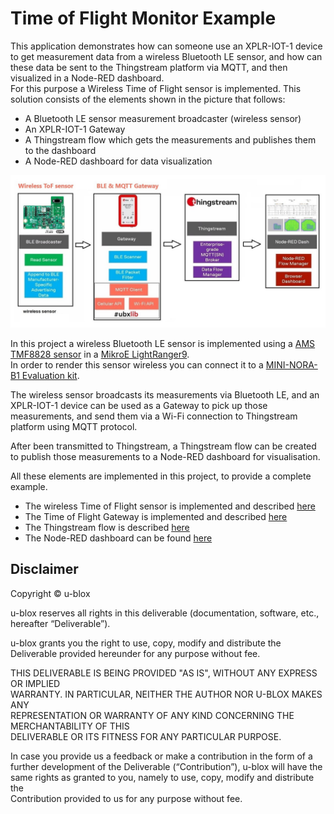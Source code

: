 # Time of Flight Monitor Example

This application demonstrates how can someone use an XPLR-IOT-1 device to get measurement data from a wireless Bluetooth LE sensor, and how can these data be sent to the Thingstream platform via MQTT, and then visualized in a Node-RED dashboard.\
For this purpose a Wireless Time of Flight sensor is implemented. This solution consists of the elements shown in the picture that follows:

- A Bluetooth LE sensor measurement broadcaster (wireless sensor)
- An XPLR-IOT-1 Gateway
- A Thingstream flow which gets the measurements and publishes them to the dashboard
- A Node-RED dashboard for data visualization

![ToFSolution should be here.](readme_images/devices/ToFMonitorSolution.jpg "Time of Flight Monitor Solution")

In this project a wireless Bluetooth LE sensor is implemented using a [AMS TMF8828 sensor](https://ams.com/en/tmf8828) in a [MikroE LightRanger9](https://www.mikroe.com/lightranger-9-click).\
In order to render this sensor wireless you can connect it to a [MINI-NORA-B1 Evaluation kit](https://www.u-blox.com/en/product/mini-nora-b1).

The wireless sensor broadcasts its measurements via Bluetooth LE, and an XPLR-IOT-1 device can be used as a Gateway to pick up those measurements, and send them via a Wi-Fi connection to Thingstream platform using MQTT protocol.

After been transmitted to Thingstream, a Thingstream flow can be created to publish those measurements to a Node-RED dashboard for visualisation.

All these elements are implemented in this project, to provide a complete example.


- The wireless Time of Flight sensor is implemented and described [here](./sensor_broadcaster)
- The Time of Flight Gateway is implemented and described [here](./Gateway)
- The Thingstream flow is described [here](./thingstream_flow)
- The Node-RED dashboard can be found [here](./node-red) 


## Disclaimer
Copyright &copy; u-blox 

u-blox reserves all rights in this deliverable (documentation, software, etc.,\
hereafter “Deliverable”). 

u-blox grants you the right to use, copy, modify and distribute the\
Deliverable provided hereunder for any purpose without fee.

THIS DELIVERABLE IS BEING PROVIDED "AS IS", WITHOUT ANY EXPRESS OR IMPLIED\
WARRANTY. IN PARTICULAR, NEITHER THE AUTHOR NOR U-BLOX MAKES ANY\
REPRESENTATION OR WARRANTY OF ANY KIND CONCERNING THE MERCHANTABILITY OF THIS\
DELIVERABLE OR ITS FITNESS FOR ANY PARTICULAR PURPOSE.

In case you provide us a feedback or make a contribution in the form of a\
further development of the Deliverable (“Contribution”), u-blox will have the\
same rights as granted to you, namely to use, copy, modify and distribute the\
Contribution provided to us for any purpose without fee.